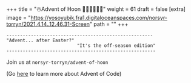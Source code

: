
+++
title = "☃️Advent of Hoon 🎄🎄🎅🤶🎄🎄"
weight = 61
draft = false
[extra]
image = "https://yosoyubik.fra1.digitaloceanspaces.com/norsyr-torryn/2021.4.14..12.46.31-Screen"
path = ""
+++


```
------------------------------------------------------
"Advent... after Easter?"
                          "It's the off-season edition"
-------------------------------------------------------
```

Join us at `norsyr-torryn/advent-of-hoon`

(Go [here]((https://adventofcode.com/)) to learn more about Advent of Code)
